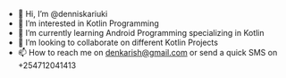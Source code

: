 - 👋 Hi, I’m @denniskariuki
- 👀 I’m interested in Kotlin Programming
- 🌱 I’m currently learning Android Programming specializing in Kotlin
- 💞️ I’m looking to collaborate on different Kotlin Projects
- 📫 How to reach me on denkarish@gmail.com or send a quick SMS on +254712041413

<!---
denniskariuki/denniskariuki is a ✨ special ✨ repository because its `README.md` (this file) appears on your GitHub profile.
You can click the Preview link to take a look at your changes.
--->
